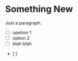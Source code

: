 # Something New

Just a paragraph. 

*   [ ] opetion 1 
*   [ ] option 2
*   [ ] blah blah
*    [ ]

